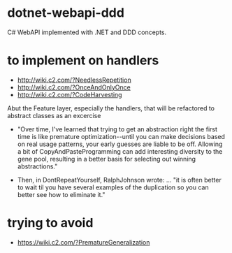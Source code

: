 # dotnet-webapi-ddd
C# WebAPI implemented with .NET and DDD concepts.


# to implement on handlers
- http://wiki.c2.com/?NeedlessRepetition
- http://wiki.c2.com/?OnceAndOnlyOnce
- http://wiki.c2.com/?CodeHarvesting

Abut the Feature layer, especially the handlers, that will be refactored to abstract classes as an excercise

- "Over time, I've learned that trying to get an abstraction right the first time is like premature optimization--until you can make decisions based on real usage patterns, your early guesses are liable to be off. Allowing a bit of CopyAndPasteProgramming can add interesting diversity to the gene pool, resulting in a better basis for selecting out winning abstractions."

- Then, in DontRepeatYourself, RalphJohnson wrote: ... "it is often better to wait til you have several examples of the duplication so you can better see how to eliminate it."

# trying to avoid
- https://wiki.c2.com/?PrematureGeneralization
